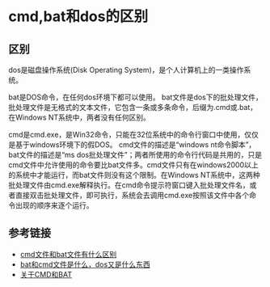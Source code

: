 # cmd,bat和dos的区别

## 区别

dos是磁盘操作系统(Disk Operating System)，是个人计算机上的一类操作系统。

bat是DOS命令，在任何dos环境下都可以使用。
bat文件是dos下的批处理文件，批处理文件是无格式的文本文件，它包含一条或多条命令，后缀为.cmd或.bat，在Windows NT系统中，两者没有任何区别。
<!--more-->
cmd是cmd.exe，是Win32命令，只能在32位系统中的命令行窗口中使用，仅仅是基于windows环境下的假DOS。
cmd文件的描述是“windows nt命令脚本”，bat文件的描述是“ms dos批处理文件”；两者所使用的命令行代码是共用的，只是cmd文件中允许使用的命令要比bat文件多。cmd文件只有在windows2000以上的系统中才能运行，而bat文件则没有这个限制。在Windows NT系统中，这两种批处理文件由cmd.exe解释执行。在cmd命令提示符窗口键入批处理文件名，或者直接双击批处理文件，即可执行，系统会去调用cmd.exe按照该文件中各个命令出现的顺序来逐个运行。

## 参考链接

* [cmd文件和bat文件有什么区别](http://www.cnblogs.com/widget90/p/9253151.html)
* [bat和cmd文件是什么，dos又是什么东西](https://blog.csdn.net/qq_26591517/article/details/80384186)
* [关于CMD和BAT](https://zhidao.baidu.com/question/145761173.html)

